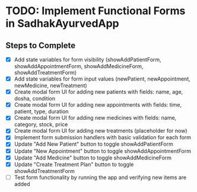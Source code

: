 # TODO: Implement Functional Forms in SadhakAyurvedApp

## Steps to Complete

- [x] Add state variables for form visibility (showAddPatientForm, showAddAppointmentForm, showAddMedicineForm, showAddTreatmentForm)
- [x] Add state variables for form input values (newPatient, newAppointment, newMedicine, newTreatment)
- [x] Create modal form UI for adding new patients with fields: name, age, dosha, condition
- [x] Create modal form UI for adding new appointments with fields: time, patient, type, duration
- [x] Create modal form UI for adding new medicines with fields: name, category, stock, price
- [x] Create modal form UI for adding new treatments (placeholder for now)
- [x] Implement form submission handlers with basic validation for each form
- [x] Update "Add New Patient" button to toggle showAddPatientForm
- [x] Update "New Appointment" button to toggle showAddAppointmentForm
- [x] Update "Add Medicine" button to toggle showAddMedicineForm
- [x] Update "Create Treatment Plan" button to toggle showAddTreatmentForm
- [ ] Test form functionality by running the app and verifying new items are added

